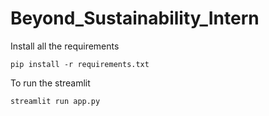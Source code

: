 # Beyond_Sustainability_Intern

Install all the requirements

    pip install -r requirements.txt

To run the streamlit 

    streamlit run app.py

